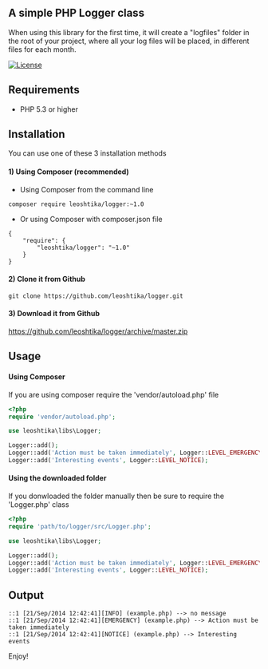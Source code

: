 A simple PHP Logger class
--------
When using this library for the first time, it will create a "logfiles" folder in the root of your project, where all your log files will be placed, in different files for each month.

[![License](https://img.shields.io/badge/license-MIT-blue.svg)](http://opensource.org/licenses/MIT)

## Requirements
- PHP 5.3 or higher


## Installation
You can use one of these 3 installation methods

#### 1) Using Composer (recommended)
- Using Composer from the command line
```
composer require leoshtika/logger:~1.0
```

- Or using Composer with composer.json file
```
{
    "require": {
        "leoshtika/logger": "~1.0"
    }
}
```

#### 2) Clone it from Github 
```
git clone https://github.com/leoshtika/logger.git
```

#### 3) Download it from Github
https://github.com/leoshtika/logger/archive/master.zip


## Usage

#### Using Composer
If you are using composer require the 'vendor/autoload.php' file
```php
<?php
require 'vendor/autoload.php';

use leoshtika\libs\Logger;

Logger::add();
Logger::add('Action must be taken immediately', Logger::LEVEL_EMERGENCY);
Logger::add('Interesting events', Logger::LEVEL_NOTICE);
```

#### Using the downloaded folder
If you donwloaded the folder manually then be sure to require the 'Logger.php' class
```php
<?php
require 'path/to/logger/src/Logger.php';

use leoshtika\libs\Logger;

Logger::add();
Logger::add('Action must be taken immediately', Logger::LEVEL_EMERGENCY);
Logger::add('Interesting events', Logger::LEVEL_NOTICE);
```


## Output
```
::1 [21/Sep/2014 12:42:41][INFO] (example.php) --> no message
::1 [21/Sep/2014 12:42:41][EMERGENCY] (example.php) --> Action must be taken immediately
::1 [21/Sep/2014 12:42:41][NOTICE] (example.php) --> Interesting events
```

Enjoy!
